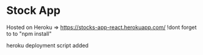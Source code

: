 # Stock App

Hosted on Heroku => https://stocks-app-react.herokuapp.com/
!dont forget to to "npm install"

heroku deployment script added

